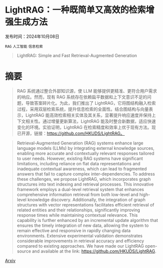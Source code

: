 # LightRAG：一种既简单又高效的检索增强生成方法

发布时间：2024年10月08日

`RAG` `人工智能` `信息检索`

> LightRAG: Simple and Fast Retrieval-Augmented Generation

# 摘要

> RAG 系统通过整合外部知识源，使 LLM 能够提供更精准、更符合用户需求的响应。然而，现有 RAG 系统存在依赖扁平数据和上下文意识不足的问题，导致答案碎片化。为此，我们推出了 LightRAG，它将图结构融入检索过程，采用双层检索系统，提升信息检索的全面性。结合图结构与向量表示，LightRAG 能高效检索相关实体及其关系，显著提升响应速度并保持上下文相关性。通过增量更新算法，LightRAG 能及时整合新数据，适应快速变化的环境。实验证明，LightRAG 在检索精度和效率上优于现有方法。现已开源，链接：https://github.com/HKUDS/LightRAG。

> Retrieval-Augmented Generation (RAG) systems enhance large language models (LLMs) by integrating external knowledge sources, enabling more accurate and contextually relevant responses tailored to user needs. However, existing RAG systems have significant limitations, including reliance on flat data representations and inadequate contextual awareness, which can lead to fragmented answers that fail to capture complex inter-dependencies. To address these challenges, we propose LightRAG, which incorporates graph structures into text indexing and retrieval processes. This innovative framework employs a dual-level retrieval system that enhances comprehensive information retrieval from both low-level and high-level knowledge discovery. Additionally, the integration of graph structures with vector representations facilitates efficient retrieval of related entities and their relationships, significantly improving response times while maintaining contextual relevance. This capability is further enhanced by an incremental update algorithm that ensures the timely integration of new data, allowing the system to remain effective and responsive in rapidly changing data environments. Extensive experimental validation demonstrates considerable improvements in retrieval accuracy and efficiency compared to existing approaches. We have made our LightRAG open-source and available at the link: https://github.com/HKUDS/LightRAG.

[Arxiv](https://arxiv.org/abs/2410.05779)